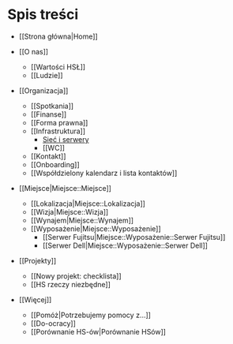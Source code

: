 # Spis treści

* [[Strona główna|Home]]
* [[O nas]]

  * [[Wartości HSŁ]]
  * [[Ludzie]]

* [[Organizacja]]
  
  * [[Spotkania]]
  * [[Finanse]]
  * [[Forma prawna]]
  * [[Infrastruktura]]
    * [Sieć i serwery](https://github.com/hakierspejs/hakierspejs-netzwerk/wiki)
    * [[WC]]
  * [[Kontakt]]
  * [[Onboarding]]
  * [[Współdzielony kalendarz i lista kontaktów]]

* [[Miejsce|Miejsce::Miejsce]]

  * [[Lokalizacja|Miejsce::Lokalizacja]]
  * [[Wizja|Miejsce::Wizja]]
  * [[Wynajem|Miejsce::Wynajem]]
  * [[Wyposażenie|Miejsce::Wyposażenie]]
    * [[Serwer Fujitsu|Miejsce::Wyposażenie::Serwer Fujitsu]]
    * [[Serwer Dell|Miejsce::Wyposażenie::Serwer Dell]]

* [[Projekty]]

  * [[Nowy projekt: checklista]]
  * [[HS rzeczy niezbędne]]

* [[Więcej]]

  * [[Pomóż|Potrzebujemy pomocy z...]]
  * [[Do-ocracy]]
  * [[Porównanie HS-ów|Porównanie HSów]]
